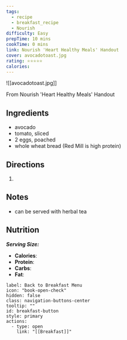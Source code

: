 ```yaml
---
tags:
  - recipe
  - breakfast_recipe
  - Nourish
difficulty: Easy
prepTime: 10 mins
cookTime: 0 mins
link: Nourish 'Heart Healthy Meals' Handout
cover: avocadotoast.jpg
rating: ⭐️⭐️⭐️⭐️⭐️
calories:
---
```


![[avocadotoast.jpg]]

From Nourish 'Heart Healthy Meals' Handout

## Ingredients
- avocado
- tomato, sliced
- 2 eggs, poached
- whole wheat bread (Red Mill is high protein)


## Directions
1. 

## Notes
- can be served with herbal tea

## Nutrition
***Serving Size:*** 
- **Calories**: 
- **Protein**: 
- **Carbs**: 
- **Fat**: 


```meta-bind-button
label: Back to Breakfast Menu
icon: "book-open-check"
hidden: false
class: navigation-buttons-center
tooltip: ""
id: breakfast-button
style: primary
actions:
  - type: open
    link: "[[Breakfast]]"

```
 
